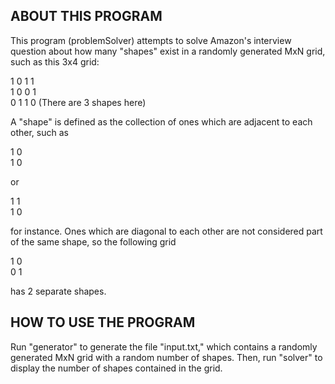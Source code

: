 ABOUT THIS PROGRAM 
-------------------
This program (problemSolver) attempts to solve Amazon's interview question about how many "shapes" exist in a randomly generated MxN grid, such as this 3x4 grid:

1 0 1 1   
1 0 0 1   
0 1 1 0  (There are 3 shapes here)

A "shape" is defined as the collection of ones which are adjacent to each other, such as

1 0  
1 0 

or 

1 1  
1 0 

for instance. Ones which are diagonal to each other are not considered part of the same shape, so the following grid

1 0  
0 1

has 2 separate shapes.



HOW TO USE THE PROGRAM 
----------------------
Run "generator" to generate the file "input.txt," which contains a randomly generated MxN grid with a random number of shapes. Then, run "solver" to display the number of shapes contained in the grid.
